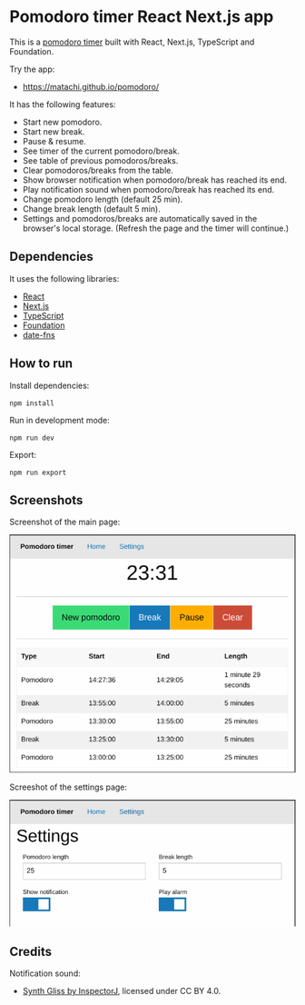 # Pomodoro timer React Next.js app

This is a [pomodoro timer](https://en.wikipedia.org/wiki/Pomodoro_Technique)
built with React, Next.js, TypeScript and Foundation.

Try the app:

* <https://matachi.github.io/pomodoro/>

It has the following features:

* Start new pomodoro.
* Start new break.
* Pause & resume.
* See timer of the current pomodoro/break.
* See table of previous pomodoros/breaks.
* Clear pomodoros/breaks from the table.
* Show browser notification when pomodoro/break has reached its end.
* Play notification sound when pomodoro/break has reached its end.
* Change pomodoro length (default 25 min).
* Change break length (default 5 min).
* Settings and pomodoros/breaks are automatically saved in the browser's local
  storage. (Refresh the page and the timer will continue.)

## Dependencies

It uses the following libraries:

* [React](https://reactjs.org/)
* [Next.js](https://nextjs.org/)
* [TypeScript](https://www.typescriptlang.org/)
* [Foundation](https://get.foundation/)
* [date-fns](https://date-fns.org/)

## How to run

Install dependencies:

```
npm install
```

Run in development mode:

```
npm run dev
```

Export:

```
npm run export
```

## Screenshots

Screenshot of the main page:

![Main page](./screenshots/screenshot1.png)

Screeshot of the settings page:

![Settings page](./screenshots/screenshot2.png)

## Credits

Notification sound:

* [Synth Gliss by InspectorJ](https://freesound.org/people/InspectorJ/sounds/370195/),
  licensed under CC BY 4.0.
